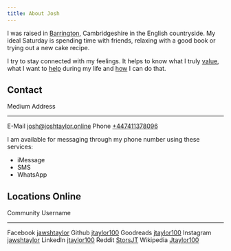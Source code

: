 ```yaml
---
title: About Josh
---
```


I was raised in [Barrington][], Cambridgeshire in the English countryside. My
ideal Saturday is spending time with friends, relaxing with a good book or
trying out a new cake recipe.

I try to stay connected with my feelings. It helps to know what I truly
[value][], what I want to [help][] during my life and [how][] I can do that.

[Barrington]: https://en.wikipedia.org/wiki/Barrington,_Cambridgeshire
[value]: /values.html
[how]: /career.html
[help]: /issues.html

## Contact

Medium  Address
------  --------------------------------------------------------
E-Mail  [josh@joshtaylor.online](mailto:josh@joshtaylor.online)
Phone   [+447411378096](tel:+447411378096)

I am available for messaging through my phone number using these services:

- iMessage
- SMS
- WhatsApp

## Locations Online

Community      Username
-------------  -------------------------------------------------------------
Facebook       [jawshtaylor](https://www.facebook.com/jawshtaylor/)
Github         [jtaylor100](https://github.com/jtaylor100)
Goodreads      [jtaylor100](https://www.goodreads.com/jtaylor100)
Instagram      [jawshtaylor](https://www.instagram.com/jawshtaylor/)
LinkedIn       [jtaylor100](https://www.linkedin.com/in/jtaylor100)
Reddit         [StorsJT](https://www.reddit.com/user/StorsJT)
Wikipedia      [Jtaylor100](https://en.wikipedia.org/wiki/User:Jtaylor100)
